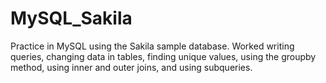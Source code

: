 # MySQL_Sakila

Practice in MySQL using the Sakila sample database. Worked writing queries, changing data in tables, finding unique values, using the groupby method, using inner and outer joins, and using subqueries.
